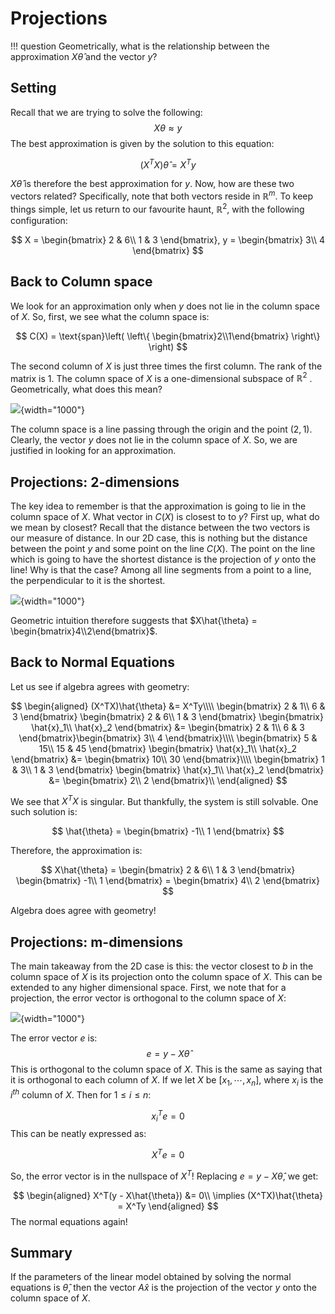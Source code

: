 # Projections

!!! question
	Geometrically, what is the relationship between the approximation $X \hat{\theta}$ and the vector $y$?



## Setting

Recall that we are trying to solve the following:
$$
X\theta \approx y
$$
The best approximation is given by the solution to this equation:


$$
(X^TX)\hat{\theta} = X^Ty
$$


$X\hat{\theta}$ is therefore the best approximation for $y$. Now, how are these two vectors related? Specifically, note that both vectors reside in $\mathbb{R}^{m}$. To keep things simple, let us return to our favourite haunt, $\mathbb{R}^2$, with the following configuration:


$$
X = \begin{bmatrix}
2 & 6\\
1 & 3
\end{bmatrix}, y = \begin{bmatrix}
3\\
4
\end{bmatrix}
$$


## Back to Column space

We look for an approximation only when $y$ does not lie in the column space of $X$. So, first, we see what the column space is:


$$
C(X) = \text{span}\left( \left\{ \begin{bmatrix}2\\1\end{bmatrix} \right\} \right)
$$


The second column of $X$ is just three times the first column. The rank of the matrix is $1$. The column space of $X$ is a one-dimensional subspace of $\mathbb{R}^2$ . Geometrically, what does this mean?



![](../assets/images/img_005.svg){width="1000"}



The column space is a line passing through the origin and the point $(2, 1)$. Clearly, the vector $y$ does not lie in the column space of $X$. So, we are justified in looking for an approximation.



## Projections: 2-dimensions

The key idea to remember is that the approximation is going to lie in the column space of $X$. What vector in $C(X)$ is closest to to $y$?  First up, what do we mean by closest? Recall that the distance between the two vectors is our measure of distance. In our 2D case, this is nothing but the distance between the point $y$ and some point on the line $C(X)$. The point on the line which is going to have the shortest distance is the projection of $y$ onto the line! Why is that the case? Among all line segments from a point to a line, the perpendicular to it is the shortest.



![](../assets/images/img_006.svg){width="1000"}





Geometric intuition therefore suggests that $X\hat{\theta} = \begin{bmatrix}4\\2\end{bmatrix}$. 

## Back to Normal Equations

Let us see if algebra agrees with geometry:


$$
\begin{aligned}
(X^TX)\hat{\theta} &= X^Ty\\\\
\begin{bmatrix}
2 & 1\\
6 & 3
\end{bmatrix} \begin{bmatrix}
2 & 6\\
1 & 3
\end{bmatrix} \begin{bmatrix}
\hat{x}_1\\
\hat{x}_2
\end{bmatrix} &= \begin{bmatrix}
2 & 1\\
6 & 3
\end{bmatrix}\begin{bmatrix}
3\\
4
\end{bmatrix}\\\\
\begin{bmatrix}
5 & 15\\
15 & 45
\end{bmatrix} \begin{bmatrix}
\hat{x}_1\\
\hat{x}_2
\end{bmatrix} &= \begin{bmatrix}
10\\
30
\end{bmatrix}\\\\
\begin{bmatrix}
1 & 3\\
1 & 3
\end{bmatrix} \begin{bmatrix}
\hat{x}_1\\
\hat{x}_2
\end{bmatrix} &= \begin{bmatrix}
2\\
2
\end{bmatrix}\\
\end{aligned}
$$




We see that $X^TX$ is singular. But thankfully, the system is still solvable. One such solution is:


$$
\hat{\theta} = \begin{bmatrix}
-1\\
1
\end{bmatrix}
$$


Therefore, the approximation is:


$$
X\hat{\theta} = \begin{bmatrix}
2 & 6\\
1 & 3
\end{bmatrix} \begin{bmatrix}
-1\\
1
\end{bmatrix} = \begin{bmatrix}
4\\
2
\end{bmatrix}
$$


Algebra does agree with geometry!



## Projections: m-dimensions

The main takeaway from the 2D case is this: the vector closest to $b$ in the column space of $X$ is its projection onto the column space of $X$. This can be extended to any higher dimensional space. First, we note that for a projection, the error vector is orthogonal to the column space of $X$:



![](../assets/images/img_007.svg){width="1000"}



The error vector $e$ is:
$$
e = y - X\hat{\theta}
$$
This is orthogonal to the column space of $X$. This is the same as saying that it is orthogonal to each column of $X$. If we let $X$ be $[x_1, \cdots, x_n]$, where $x_i$ is the $i^{th}$ column of $X$. Then for $1 \leq i \leq n$:


$$
x_i^T e = 0
$$
This can be neatly expressed as:


$$
X^Te=0
$$


So, the error vector is in the nullspace of $X^T$! Replacing $e = y - X\hat{\theta}$, we get:


$$
\begin{aligned}
X^T(y - X\hat{\theta}) &= 0\\
\implies (X^TX)\hat{\theta} = X^Ty
\end{aligned}
$$
The normal equations again! 



## Summary

If the parameters of the linear model obtained by solving the normal equations is $\hat{\theta}$, then the vector $A\hat{x}$ is the projection of the vector $y$ onto the column space of $X$.
